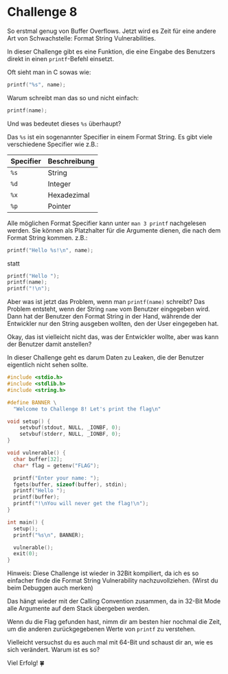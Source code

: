 Challenge 8
===========

So erstmal genug von Buffer Overflows.
Jetzt wird es Zeit für eine andere Art von Schwachstelle: Format String Vulnerabilities.

In dieser Challenge gibt es eine Funktion,
die eine Eingabe des Benutzers direkt in einen `printf`-Befehl einsetzt.

Oft sieht man in C sowas wie:

```c
printf("%s", name);
```

Warum schreibt man das so und nicht einfach:

```c
printf(name);
```

Und was bedeutet dieses `%s` überhaupt?

Das `%s` ist ein sogenannter Specifier in einem Format String.
Es gibt viele verschiedene Specifier wie z.B.:

| Specifier | Beschreibung |
|-----------|--------------|
| `%s`      | String       |
| `%d`      | Integer      |
| `%x`      | Hexadezimal  |
| `%p`      | Pointer      |

Alle möglichen Format Specifier kann unter `man 3 printf` nachgelesen werden.
Sie können als Platzhalter für die Argumente dienen, die nach dem Format String kommen.
z.B.:

```c
printf("Hello %s!\n", name);
```

statt

```c
printf("Hello ");
printf(name);
printf("!\n");
```

Aber was ist jetzt das Problem, wenn man `printf(name)` schreibt?
Das Problem entsteht, wenn der String `name` vom Benutzer eingegeben wird.
Dann hat der Benutzer den Format String in der Hand,
währende der Entwickler nur den String ausgeben wollten, den der User eingegeben hat.

Okay, das ist vielleicht nicht das, was der Entwickler wollte, aber was kann der Benutzer damit anstellen?

In dieser Challenge geht es darum Daten zu Leaken, die der Benutzer eigentlich nicht sehen sollte.

```c
#include <stdio.h>
#include <stdlib.h>
#include <string.h>

#define BANNER \
  "Welcome to Challenge 8! Let's print the flag\n"

void setup() {
    setvbuf(stdout, NULL, _IONBF, 0);
    setvbuf(stderr, NULL, _IONBF, 0);
}

void vulnerable() {
  char buffer[32];
  char* flag = getenv("FLAG");

  printf("Enter your name: ");
  fgets(buffer, sizeof(buffer), stdin);
  printf("Hello ");
  printf(buffer);
  printf("!\nYou will never get the flag!\n");
}

int main() {
  setup();
  printf("%s\n", BANNER);

  vulnerable();
  exit(0);
}
```

Hinweis: Diese Challenge ist wieder in 32Bit kompiliert,
da ich es so einfacher finde die Format String Vulnerability nachzuvollziehen.
(Wirst du beim Debuggen auch merken)

Das hängt wieder mit der Calling Convention zusammen,
da in 32-Bit Mode alle Argumente auf dem Stack übergeben werden.

Wenn du die Flag gefunden hast, nimm dir am besten hier nochmal die Zeit,
um die anderen zurückgegebenen Werte von `printf` zu verstehen.

Vielleicht versuchst du es auch mal mit 64-Bit und schaust dir an, wie es sich verändert.
Warum ist es so?

Viel Erfolg! 🍀